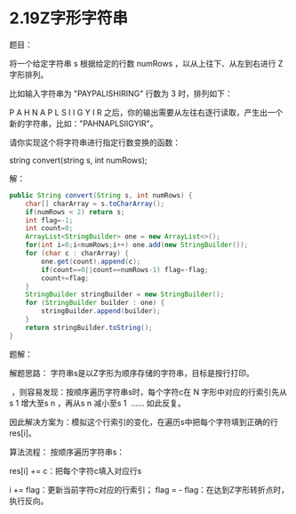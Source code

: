 # 2.19Z字形字符串

题目：

将一个给定字符串 s 根据给定的行数 numRows ，以从上往下、从左到右进行 Z 字形排列。

比如输入字符串为 "PAYPALISHIRING" 行数为 3 时，排列如下：

P   A   H   N
A P L S I I G
Y   I   R
之后，你的输出需要从左往右逐行读取，产生出一个新的字符串，比如："PAHNAPLSIIGYIR"。

请你实现这个将字符串进行指定行数变换的函数：

string convert(string s, int numRows);

解：

```java
public String convert(String s, int numRows) {
    char[] charArray = s.toCharArray();
    if(numRows < 2) return s;
    int flag=-1;
    int count=0;
    ArrayList<StringBuilder> one = new ArrayList<>();
    for(int i=0;i<numRows;i++) one.add(new StringBuilder());
    for (char c : charArray) {
        one.get(count).append(c);
        if(count==0||count==numRows-1) flag=-flag;
        count+=flag;
    }
    StringBuilder stringBuilder = new StringBuilder();
    for (StringBuilder builder : one) {
        stringBuilder.append(builder);
    }
    return stringBuilder.toString();
}
```

题解：

解题思路：
字符串s是以Z字形为顺序存储的字符串，目标是按行打印。


​
 ，则容易发现：按顺序遍历字符串s时，每个字符c在 N 字形中对应的行索引先从s 1 增大至s n ，再从s n
 减小至s 1
​
 …… 如此反复。

因此解决方案为：模拟这个行索引的变化，在遍历s中把每个字符填到正确的行res[i]。

算法流程：
按顺序遍历字符串s：

res[i] += c：把每个字符c填入对应行s 

i += flag：更新当前字符c对应的行索引；
flag = - flag：在达到Z字形转折点时，执行反向。

